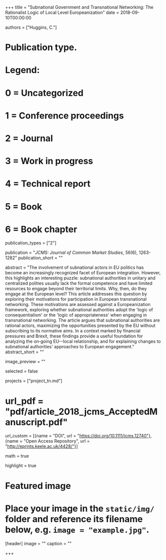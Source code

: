 +++
title = "Subnational Government and Transnational Networking: The Rationalist Logic of Local Level Europeanization"
date = 2018-09-10T00:00:00

authors = ["Huggins, C."]

# Publication type.
# Legend:
# 0 = Uncategorized
# 1 = Conference proceedings
# 2 = Journal
# 3 = Work in progress
# 4 = Technical report
# 5 = Book
# 6 = Book chapter
publication_types = ["2"]

publication = "*JCMS: Journal of Common Market Studies*, 56(6), 1263-1282"
publication_short = ""

abstract = "The involvement of subnational actors in EU politics has become an increasingly recognized facet of European integration. However, this highlights an interesting puzzle: subnational authorities in unitary and centralized polities usually lack the formal competence and have limited resources to engage beyond their territorial limits. Why, then, do they engage at the European level? This article addresses this question by exploring their motivations for participation in European transnational networking. These motivations are assessed against a Europeanization framework, exploring whether subnational authorities adopt the 'logic of consequentialism' or the 'logic of appropriateness' when engaging in transnational networking. The article argues that subnational authorities are rational actors, maximizing the opportunities presented by the EU without subscribing to its normative aims. In a context marked by financial pressures and Brexit, these findings provide a useful foundation for analyzing the on‐going EU--local relationship, and for explaining changes to subnational authorities' approaches to European engagement."
abstract_short = ""

image_preview = ""

selected = false

projects = ["project_tn.md"]

# url_pdf = "pdf/article_2018_jcms_AcceptedManuscript.pdf"

url_custom = [{name = "DOI", url = "https://doi.org/10.1111/jcms.12740"}, {name = "Open Access Repository", url = "http://eprints.keele.ac.uk/4428/"}]

math = true

highlight = true

# Featured image
# Place your image in the `static/img/` folder and reference its filename below, e.g. `image = "example.jpg"`.
[header]
image = ""
caption = ""

+++

